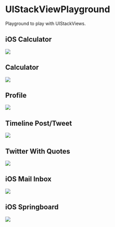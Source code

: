 # UIStackViewPlayground
Playground to play with UIStackViews.

## iOS Calculator

![](https://raw.githubusercontent.com/dasdom/UIStackViewPlayground/master/screenShots/Screen%20Shot%202015-06-26%20at%2016.36.17.png)

## Calculator

![](https://raw.githubusercontent.com/dasdom/UIStackViewPlayground/master/screenShots/Screen%20Shot%202015-06-26%20at%2011.15.55.png)

## Profile

![](https://raw.githubusercontent.com/dasdom/UIStackViewPlayground/master/screenShots/Screen%20Shot%202015-06-26%20at%2011.16.32.png)

## Timeline Post/Tweet

![](https://raw.githubusercontent.com/dasdom/UIStackViewPlayground/master/screenShots/Screen%20Shot%202015-06-26%20at%2011.34.54.png)

## Twitter With Quotes

![](https://raw.githubusercontent.com/dasdom/UIStackViewPlayground/master/screenShots/Timeline%20with%20Quotes.xcplaygroundpage%202015-10-17%2019-24-35.png)

## iOS Mail Inbox

![](https://raw.githubusercontent.com/dasdom/UIStackViewPlayground/master/screenShots/Screen%20Shot%202015-06-27%20at%2017.58.13.png)

## iOS Springboard

![](https://raw.githubusercontent.com/dasdom/UIStackViewPlayground/master/screenShots/Screen%20Shot%202015-10-02%20at%2013.23.07.png)
